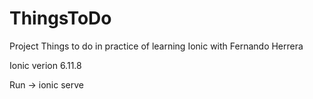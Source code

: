# ThingsToDo

Project Things to do in practice of learning Ionic with Fernando Herrera

Ionic verion 6.11.8

Run -> ionic serve

